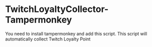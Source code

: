 # TwitchLoyaltyCollector-Tampermonkey
You need to install tampermonkey and add this script.
This script will automatically collect Twitch Loyalty Point
